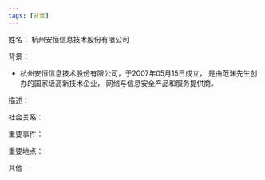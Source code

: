 ```yaml
---
tags: [背景]
---
```


姓名：
杭州安恒信息技术股份有限公司

背景：
- 杭州安恒信息技术股份有限公司，于2007年05月15日成立， 是由范渊先生创办的国家级高新技术企业， 网络与信息安全产品和服务提供商。

描述：

社会关系：

重要事件：

重要地点：

其他：
